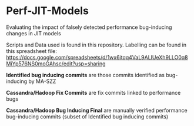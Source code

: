 # Perf-JIT-Models
Evaluating the impact of falsely detected performance bug-inducing changes in JIT models

Scripts and Data used is found in this repository.
Labelling can be found in this spreadsheet file: https://docs.google.com/spreadsheets/d/1wx6itqq4VaL9ALIUeXh9LLO0q8MiYp576NS0moGAhsc/edit?usp=sharing

**Identified bug inducing commits** are those commits identified as bug-inducing by MA-SZZ


**Cassandra/Hadoop Fix Commits** are fix commits linked to performance bugs


**Cassandra/Hadoop Bug Inducing Final** are manually verified performance bug-inducing commits (subset of Identified bug inducing commits)
